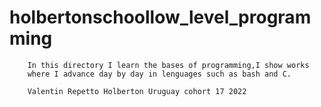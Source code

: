 # holbertonschoollow_level_programming
	
		In this directory I learn the bases of programming,I show works 
		where I advance day by day in lenguages such as bash and C.

		Valentin Repetto Holberton Uruguay cohort 17 2022
